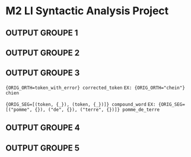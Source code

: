 # M2 LI Syntactic Analysis Project

## OUTPUT GROUPE 1

## OUTPUT GROUPE 2

## OUTPUT GROUPE 3
`{ORIG_ORTH=token_with_error} corrected_token`
`EX: {ORIG_ORTH="chein"} chien`

`{ORIG_SEG=[(token, {_}), (token, {_})]} compound_word`
`EX: {ORIG_SEG=[("pomme", {}), ("de", {}), ("terre", {})]} pomme_de_terre`

## OUTPUT GROUPE 4

## OUTPUT GROUPE 5
